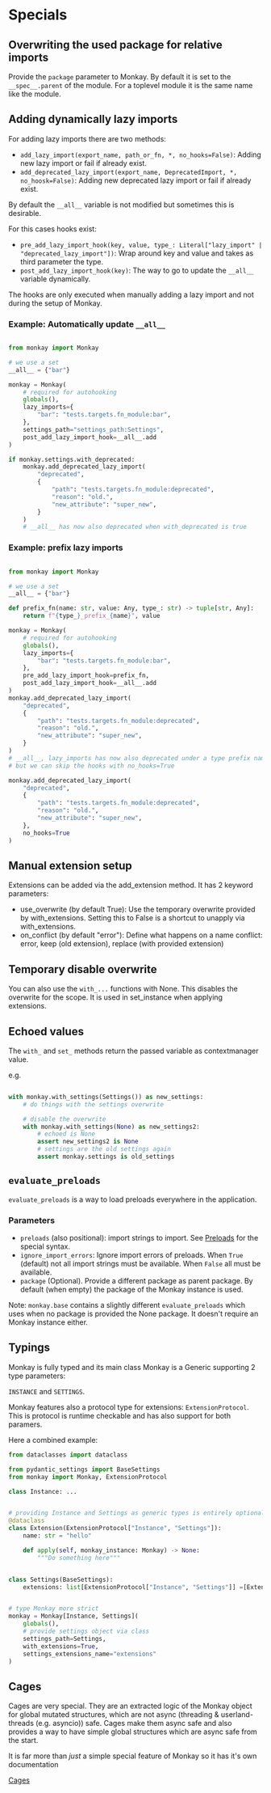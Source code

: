 # Specials

## Overwriting the used package for relative imports

Provide the `package` parameter to Monkay. By default it is set to the `__spec__.parent` of the module.
For a toplevel module it is the same name like the module.

## Adding dynamically lazy imports

For adding lazy imports there are two methods:

- `add_lazy_import(export_name, path_or_fn, *, no_hooks=False)`: Adding new lazy import or fail if already exist.
- `add_deprecated_lazy_import(export_name, DeprecatedImport, *, no_hoosk=False)`: Adding new deprecated lazy import or fail if already exist.

By default the `__all__` variable is not modified but sometimes this is desirable.

For this cases hooks exist:

- `pre_add_lazy_import_hook(key, value, type_: Literal["lazy_import" | "deprecated_lazy_import"])`: Wrap around key and value and takes as third parameter the type.
- `post_add_lazy_import_hook(key)`: The way to go to update the `__all__` variable dynamically.

The hooks are only executed when manually adding a lazy import and not during the setup of Monkay.

### Example: Automatically update `__all__`

``` python

from monkay import Monkay

# we use a set
__all__ = {"bar"}

monkay = Monkay(
    # required for autohooking
    globals(),
    lazy_imports={
        "bar": "tests.targets.fn_module:bar",
    },
    settings_path="settings_path:Settings",
    post_add_lazy_import_hook=__all__.add
)

if monkay.settings.with_deprecated:
    monkay.add_deprecated_lazy_import(
        "deprecated",
        {
            "path": "tests.targets.fn_module:deprecated",
            "reason": "old.",
            "new_attribute": "super_new",
        }
    )
    # __all__ has now also deprecated when with_deprecated is true
```

### Example: prefix lazy imports

``` python

from monkay import Monkay

# we use a set
__all__ = {"bar"}

def prefix_fn(name: str, value: Any, type_: str) -> tuple[str, Any]:
    return f"{type_}_prefix_{name}", value

monkay = Monkay(
    # required for autohooking
    globals(),
    lazy_imports={
        "bar": "tests.targets.fn_module:bar",
    },
    pre_add_lazy_import_hook=prefix_fn,
    post_add_lazy_import_hook=__all__.add
)
monkay.add_deprecated_lazy_import(
    "deprecated",
    {
        "path": "tests.targets.fn_module:deprecated",
        "reason": "old.",
        "new_attribute": "super_new",
    }
)
# __all__, lazy_imports has now also deprecated under a type prefix name
# but we can skip the hooks with no_hooks=True

monkay.add_deprecated_lazy_import(
    "deprecated",
    {
        "path": "tests.targets.fn_module:deprecated",
        "reason": "old.",
        "new_attribute": "super_new",
    },
    no_hooks=True
)
```

## Manual extension setup

Extensions can be added via the add_extension method.
It has 2 keyword parameters:

- use_overwrite (by default True): Use the temporary overwrite provided by with_extensions. Setting this to False is a shortcut to unapply via with_extensions.
- on_conflict (by default "error"): Define what happens on a name conflict: error, keep (old extension), replace (with provided extension)


## Temporary disable overwrite

You can also use the `with_...` functions with None. This disables the overwrite for the scope.
It is used in set_instance when applying extensions.

## Echoed values

The `with_` and `set_` methods return the passed variable as contextmanager value.

e.g.

``` python

with monkay.with_settings(Settings()) as new_settings:
    # do things with the settings overwrite

    # disable the overwrite
    with monkay.with_settings(None) as new_settings2:
        # echoed is None
        assert new_settings2 is None
        # settings are the old settings again
        assert monkay.settings is old_settings
```

## `evaluate_preloads`

`evaluate_preloads` is a way to load preloads everywhere in the application.

### Parameters

- `preloads` (also positional): import strings to import. See [Preloads](./tutorial.md#preloads) for the special syntax.
- `ignore_import_errors`: Ignore import errors of preloads. When `True` (default) not all import
  strings must be available. When `False` all must be available.
- `package` (Optional). Provide a different package as parent package. By default (when empty) the package of the Monkay instance is used.

Note: `monkay.base` contains a slightly different `evaluate_preloads` which uses when no package is provided the None package. It doesn't require
an Monkay instance either.

## Typings

Monkay is fully typed and its main class Monkay is a Generic supporting 2 type parameters:

`INSTANCE` and `SETTINGS`.

Monkay features also a protocol type for extensions: `ExtensionProtocol`.
This is protocol is runtime checkable and has also support for both paramers.

Here a combined example:


```python
from dataclasses import dataclass

from pydantic_settings import BaseSettings
from monkay import Monkay, ExtensionProtocol

class Instance: ...


# providing Instance and Settings as generic types is entirely optional here
@dataclass
class Extension(ExtensionProtocol["Instance", "Settings"]):
    name: str = "hello"

    def apply(self, monkay_instance: Monkay) -> None:
        """Do something here"""


class Settings(BaseSettings):
    extensions: list[ExtensionProtocol["Instance", "Settings"]] =[Extension()]


# type Monkay more strict
monkay = Monkay[Instance, Settings](
    globals(),
    # provide settings object via class
    settings_path=Settings,
    with_extensions=True,
    settings_extensions_name="extensions"
)
```

## Cages

Cages are very special. They are an extracted logic of the Monkay object for global
mutated structures, which are not async (threading & userland-threads (e.g. asyncio)) safe.
Cages make them async safe and also provides a way to have simple global structures which are async
safe from the start.

It is far more than *just* a simple special feature of Monkay so it has it's own documentation

[Cages](cages.md)
